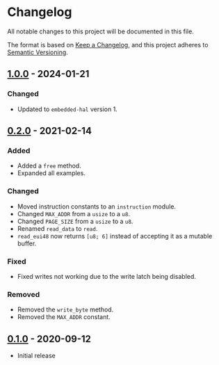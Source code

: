 # Changelog
All notable changes to this project will be documented in this file.

The format is based on [Keep a Changelog](https://keepachangelog.com/en/1.0.0/),
and this project adheres to [Semantic Versioning](https://semver.org/spec/v2.0.0.html).

## [1.0.0] - 2024-01-21
### Changed
- Updated to `embedded-hal` version 1.

## [0.2.0] - 2021-02-14
### Added
- Added a `free` method.
- Expanded all examples.

### Changed
- Moved instruction constants to an `instruction` module.
- Changed `MAX_ADDR` from a `usize` to a `u8`.
- Changed `PAGE_SIZE` from a `usize` to a `u8`.
- Renamed `read_data` to `read`.
- `read_eui48` now returns `[u8; 6]` instead of accepting it as a mutable buffer.

### Fixed
- Fixed writes not working due to the write latch being disabled.

### Removed
- Removed the `write_byte` method.
- Removed the `MAX_ADDR` constant.

## [0.1.0] - 2020-09-12
- Initial release

[Unreleased]: https://github.com/newAM/eeprom25aa02e48-rs/compare/v0.1.0...HEAD
[1.0.0]: https://github.com/newAM/eeprom25aa02e48-rs/compare/v0.2.0...v1.0.0
[0.2.0]: https://github.com/newAM/eeprom25aa02e48-rs/compare/v0.1.0...v0.2.0
[0.1.0]: https://github.com/newAM/eeprom25aa02e48-rs/releases/tag/v0.1.0
